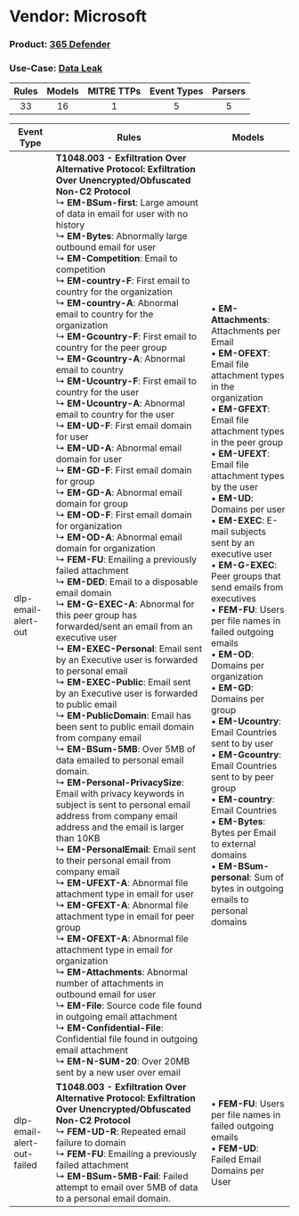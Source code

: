Vendor: Microsoft
=================
### Product: [365 Defender](../ds_microsoft_365_defender.md)
### Use-Case: [Data Leak](../../../../UseCases/uc_data_leak.md)

| Rules | Models | MITRE TTPs | Event Types | Parsers |
|:-----:|:------:|:----------:|:-----------:|:-------:|
|  33   |   16   |     1      |      5      |    5    |

| Event Type                 | Rules                                                                                                                                                                                                                                                                                                                                                                                                                                                                                                                                                                                                                                                                                                                                                                                                                                                                                                                                                                                                                                                                                                                                                                                                                                                                                                                                                                                                                                                                                                                                                                                                                                                                                                                                                                                                                                                                                                                                                                                                                                                                                                                                                                                                                                                                                                                                                                                                                                                                                                                | Models                                                                                                                                                                                                                                                                                                                                                                                                                                                                                                                                                                                                                                                                                                                                                                                                                                                                                                       |
| -------------------------- | -------------------------------------------------------------------------------------------------------------------------------------------------------------------------------------------------------------------------------------------------------------------------------------------------------------------------------------------------------------------------------------------------------------------------------------------------------------------------------------------------------------------------------------------------------------------------------------------------------------------------------------------------------------------------------------------------------------------------------------------------------------------------------------------------------------------------------------------------------------------------------------------------------------------------------------------------------------------------------------------------------------------------------------------------------------------------------------------------------------------------------------------------------------------------------------------------------------------------------------------------------------------------------------------------------------------------------------------------------------------------------------------------------------------------------------------------------------------------------------------------------------------------------------------------------------------------------------------------------------------------------------------------------------------------------------------------------------------------------------------------------------------------------------------------------------------------------------------------------------------------------------------------------------------------------------------------------------------------------------------------------------------------------------------------------------------------------------------------------------------------------------------------------------------------------------------------------------------------------------------------------------------------------------------------------------------------------------------------------------------------------------------------------------------------------------------------------------------------------------------------------------------- | ------------------------------------------------------------------------------------------------------------------------------------------------------------------------------------------------------------------------------------------------------------------------------------------------------------------------------------------------------------------------------------------------------------------------------------------------------------------------------------------------------------------------------------------------------------------------------------------------------------------------------------------------------------------------------------------------------------------------------------------------------------------------------------------------------------------------------------------------------------------------------------------------------------ |
| dlp-email-alert-out        | <b>T1048.003 - Exfiltration Over Alternative Protocol: Exfiltration Over Unencrypted/Obfuscated Non-C2 Protocol</b><br> ↳ <b>EM-BSum-first</b>: Large amount of data in email for user with no history<br> ↳ <b>EM-Bytes</b>: Abnormally large outbound email for user<br> ↳ <b>EM-Competition</b>: Email to competition<br> ↳ <b>EM-country-F</b>: First email to country for the organization<br> ↳ <b>EM-country-A</b>: Abnormal email to country for the organization<br> ↳ <b>EM-Gcountry-F</b>: First email to country for the peer group<br> ↳ <b>EM-Gcountry-A</b>: Abnormal email to country<br> ↳ <b>EM-Ucountry-F</b>: First email to country for the user<br> ↳ <b>EM-Ucountry-A</b>: Abnormal email to country for the user<br> ↳ <b>EM-UD-F</b>: First email domain for user<br> ↳ <b>EM-UD-A</b>: Abnormal email domain for user<br> ↳ <b>EM-GD-F</b>: First email domain for group<br> ↳ <b>EM-GD-A</b>: Abnormal email domain for group<br> ↳ <b>EM-OD-F</b>: First email domain for organization<br> ↳ <b>EM-OD-A</b>: Abnormal email domain for organization<br> ↳ <b>FEM-FU</b>: Emailing a previously failed attachment<br> ↳ <b>EM-DED</b>: Email to a disposable email domain<br> ↳ <b>EM-G-EXEC-A</b>: Abnormal for this peer group has forwarded/sent an email from an executive user<br> ↳ <b>EM-EXEC-Personal</b>: Email sent by an Executive user is forwarded to personal email<br> ↳ <b>EM-EXEC-Public</b>: Email sent by an Executive user is forwarded to public email<br> ↳ <b>EM-PublicDomain</b>: Email has been sent to public email domain from company email<br> ↳ <b>EM-BSum-5MB</b>: Over 5MB of data emailed to personal email domain.<br> ↳ <b>EM-Personal-PrivacySize</b>: Email with privacy keywords in subject is sent to personal email address from company email address and the email is larger than 10KB<br> ↳ <b>EM-PersonalEmail</b>: Email sent to their personal email from company email<br> ↳ <b>EM-UFEXT-A</b>: Abnormal file attachment type in email for user<br> ↳ <b>EM-GFEXT-A</b>: Abnormal file attachment type in email for peer group<br> ↳ <b>EM-OFEXT-A</b>: Abnormal file attachment type in email for organization<br> ↳ <b>EM-Attachments</b>: Abnormal number of attachments in outbound email for user<br> ↳ <b>EM-File</b>: Source code file found in outgoing email attachment<br> ↳ <b>EM-Confidential-File</b>: Confidential file found in outgoing email attachment<br> ↳ <b>EM-N-SUM-20</b>: Over 20MB sent by a new user over email |  • <b>EM-Attachments</b>: Attachments per Email<br> • <b>EM-OFEXT</b>: Email file attachment types in the organization<br> • <b>EM-GFEXT</b>: Email file attachment types in the peer group<br> • <b>EM-UFEXT</b>: Email file attachment types by the user<br> • <b>EM-UD</b>: Domains per user<br> • <b>EM-EXEC</b>: E-mail subjects sent by an executive user<br> • <b>EM-G-EXEC</b>: Peer groups that send emails from executives<br> • <b>FEM-FU</b>: Users per file names in failed outgoing emails<br> • <b>EM-OD</b>: Domains per organization<br> • <b>EM-GD</b>: Domains per group<br> • <b>EM-Ucountry</b>: Email Countries sent to by user<br> • <b>EM-Gcountry</b>: Email Countries sent to by peer group<br> • <b>EM-country</b>: Email Countries<br> • <b>EM-Bytes</b>: Bytes per Email to external domains<br> • <b>EM-BSum-personal</b>: Sum of bytes in outgoing emails to personal domains |
| dlp-email-alert-out-failed | <b>T1048.003 - Exfiltration Over Alternative Protocol: Exfiltration Over Unencrypted/Obfuscated Non-C2 Protocol</b><br> ↳ <b>FEM-UD-R</b>: Repeated email failure to domain<br> ↳ <b>FEM-FU</b>: Emailing a previously failed attachment<br> ↳ <b>EM-BSum-5MB-Fail</b>: Failed attempt to email over 5MB of data to a personal email domain.                                                                                                                                                                                                                                                                                                                                                                                                                                                                                                                                                                                                                                                                                                                                                                                                                                                                                                                                                                                                                                                                                                                                                                                                                                                                                                                                                                                                                                                                                                                                                                                                                                                                                                                                                                                                                                                                                                                                                                                                                                                                                                                                                                         |  • <b>FEM-FU</b>: Users per file names in failed outgoing emails<br> • <b>FEM-UD</b>: Failed Email Domains per User                                                                                                                                                                                                                                                                                                                                                                                                                                                                                                                                                                                                                                                                                                                                                                                          |